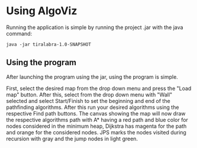 # Using AlgoViz

Running the application is simple by running the project .jar with the java command:
```
java -jar tiralabra-1.0-SNAPSHOT
```
## Using the program
After launching the program using the jar, using the program is simple.

First, select the desired map from the drop down menu and press the "Load map" button. After this, select from the drop down menu with "Wall" selected and select Start/Finish to set the beginning and end of the pathfinding algorithms. After this run your desired algorithms using the respective Find path buttons. The canvas showing the map will now draw the respective algorithms path with A* having a red path and blue color for nodes considered in the minimum heap, Dijkstra has magenta for the path and orange for the considered nodes. JPS marks the nodes visited during recursion with gray and the jump nodes in light green. 
